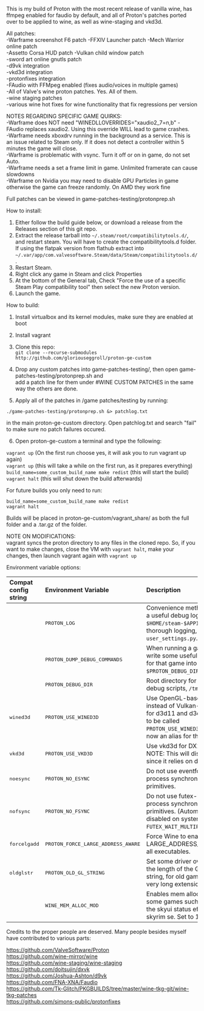 This is my build of Proton with the most recent release of vanilla wine, has ffmpeg enabled for faudio by default, and all of Proton's patches ported over to be applied to wine, as well as wine-staging and vkd3d.

All patches:  
-Warframe screenshot F6 patch 
-FFXIV Launcher patch
-Mech Warrior online patch  
-Assetto Corsa HUD patch 
-Vulkan child window patch  
-sword art online gnutls patch  
-d9vk integration  
-vkd3d integration  
-protonfixes integration  
-FAudio with FFMpeg enabled (fixes audio/voices in multiple games)  
-All of Valve's wine proton patches. Yes. All of them.  
-wine staging patches  
-various wine hot fixes for wine functionality that fix regressions per version  


NOTES REGARDING SPECIFIC GAME QUIRKS:  
-Warframe does NOT need "WINEDLLOVERRIDES="xaudio2_7=n,b" - FAudio replaces xaudio2. Using this override WILL lead to game crashes.  
-Warframe needs xboxdrv running in the background as a service. This is an issue related to Steam only. If it does not detect a controller within 5 minutes the game will close.  
-Warframe is problematic with vsync. Turn it off or on in game, do not set Auto.  
-Warframe needs a set a frame limit in game. Unlimited framerate can cause slowdowns  
-Warframe on Nvidia you may need to disable GPU Particles in game otherwise the game can freeze randomly. On AMD they work fine  


Full patches can be viewed in game-patches-testing/protonprep.sh  

How to install:

1. Either follow the build guide below, or download a release from the Releases section of this git repo.
2. Extract the release tarball into `~/.steam/root/compatibilitytools.d/`, and restart steam. You will have to create the compatibilitytools.d folder.  
If using the flatpak version from flathub extract into `~/.var/app/com.valvesoftware.Steam/data/Steam/compatibilitytools.d/`.
3. Restart Steam.  
3. Right click any game in Steam and click Properties  
4. At the bottom of the General tab, Check "Force the use of a specific Steam Play compatibility tool" then select the new Proton version.  
5. Launch the game.  

How to build:  

1. Install virtualbox and its kernel modules, make sure they are enabled at boot  
2. Install vagrant  
3. Clone this repo:  
`git clone --recurse-submodules http://github.com/gloriouseggroll/proton-ge-custom`  

4. Drop any custom patches into game-patches-testing/, then open game-patches-testing/protonprep.sh and  
 add a patch line for them under #WINE CUSTOM PATCHES in the same way the others are done. 

5. Apply all of the patches in /game patches/testing by running:
```
./game-patches-testing/protonprep.sh &> patchlog.txt
``` 
in the main proton-ge-custom directory. Open patchlog.txt and search "fail" to make sure no patch failures occured.

6. Open proton-ge-custom a terminal and type the following:  

`vagrant up` (On the first run choose yes, it will ask you to run vagrant up again)  
`vagrant up` (this will take a while on the first run, as it prepares everything)  
`build_name=some_custom_build_name make redist` (this will start the build)  
`vagrant halt` (this will shut down the build afterwards)  

For future builds you only need to run:  

`build_name=some_custom_build_name make redist`  
`vagrant halt`  

Builds will be placed in proton-ge-custom/vagrant_share/ as both the full folder and a .tar.gz of the folder.  


NOTE ON MODIFICATIONS:  
vagrant syncs the proton directory to any files in the cloned repo. So, if you want to make changes, close the VM with `vagrant halt`, make your changes, then launch vagrant again with `vagrant up`  



Environment variable options:  

| Compat config string  | Environment Variable           | Description  |
| :-------------------- | :----------------------------- | :----------- |
|                       | <tt>PROTON_LOG</tt>            | Convenience method for dumping a useful debug log to `$HOME/steam-$APPID.log`. For more thorough logging, use `user_settings.py`. |
|                       | <tt>PROTON_DUMP_DEBUG_COMMANDS</tt> | When running a game, Proton will write some useful debug scripts for that game into `$PROTON_DEBUG_DIR/proton_$USER/`. |
|                       | <tt>PROTON_DEBUG_DIR</tt>      | Root directory for the Proton debug scripts, `/tmp` by default. |
| <tt>wined3d</tt>      | <tt>PROTON_USE_WINED3D</tt>    | Use OpenGL-based wined3d instead of Vulkan-based DXVK for d3d11 and d3d10. This used to be called `PROTON_USE_WINED3D11`, which is now an alias for this same option. |
| <tt>vkd3d</tt>        | <tt>PROTON_USE_VKD3D</tt>      | Use vkd3d for DX12 games. NOTE: This will disable DXVK since it relies on dxgi.dll  |
| <tt>noesync</tt>      | <tt>PROTON_NO_ESYNC</tt>       | Do not use eventfd-based in-process synchronization primitives. |
| <tt>nofsync</tt>      | <tt>PROTON_NO_FSYNC</tt>       | Do not use futex-based in-process synchronization primitives. (Automatically disabled on systems with no `FUTEX_WAIT_MULTIPLE` support.) |
| <tt>forcelgadd</tt>   | <tt>PROTON_FORCE_LARGE_ADDRESS_AWARE</tt> | Force Wine to enable the LARGE_ADDRESS_AWARE flag for all executables. |
| <tt>oldglstr</tt>     | <tt>PROTON_OLD_GL_STRING</tt>  | Set some driver overrides to limit the length of the GL extension string, for old games that crash on very long extension strings. |
|                       | <tt>WINE_MEM_ALLOC_MOD</tt>  | Enables mem alloc mod. Fixes some games such as MK11 and the skyui status effect icons in skyrim se. Set to 1 to enable. |


Credits to the proper people are deserved. Many people besides myself have contributed to various parts:

https://github.com/ValveSoftware/Proton  
https://github.com/wine-mirror/wine  
https://github.com/wine-staging/wine-staging  
https://github.com/doitsujin/dxvk  
https://github.com/Joshua-Ashton/d9vk  
https://github.com/FNA-XNA/Faudio  
https://github.com/Tk-Glitch/PKGBUILDS/tree/master/wine-tkg-git/wine-tkg-patches  
https://github.com/simons-public/protonfixes  
